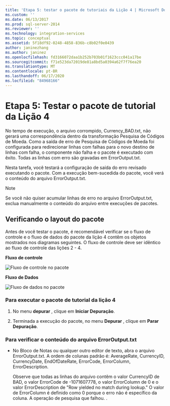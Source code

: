 ```yaml
---
title: 'Etapa 5: testar o pacote de tutoriais da Lição 4 | Microsoft Docs'
ms.custom: ''
ms.date: 06/13/2017
ms.prod: sql-server-2014
ms.reviewer: ''
ms.technology: integration-services
ms.topic: conceptual
ms.assetid: 5f18df92-0248-4858-836b-c8b02f0e0439
author: janinezhang
ms.author: janinez
ms.openlocfilehash: fd3166072daa1b252b703b01f1623ccc041a17be
ms.sourcegitcommit: f71e523da72019de81a8bd5a0394a62f7f76ea20
ms.translationtype: MT
ms.contentlocale: pt-BR
ms.lasthandoff: 06/17/2020
ms.locfileid: "84968166"
---
```

# <a name="step-5-testing-the-lesson-4-tutorial-package"></a>Etapa 5: Testar o pacote de tutorial da Lição 4
  No tempo de execução, o arquivo corrompido, Currency_BAD.txt, não gerará uma correspondência dentro da transformação Pesquisa de Códigos de Moeda. Como a saída de erro de Pesquisa de Códigos de Moeda foi configurada para redirecionar linhas com falhas para o novo destino de linhas com falha, o componente não falha e o pacote é executado com êxito. Todas as linhas com erro são gravadas em ErrorOutput.txt.  
  
 Nesta tarefa, você testará a configuração de saída do erro revisado executando o pacote. Com a execução bem-sucedida do pacote, você verá o conteúdo do arquivo ErrorOutput.txt.  
  
> [!NOTE]  
>  Se você não quiser acumular linhas de erro no arquivo ErrorOutput.txt, exclua manualmente o conteúdo do arquivo entre execuções de pacotes.  
  
## <a name="checking-the-package-layout"></a>Verificando o layout do pacote  
 Antes de você testar o pacote, é recomendável verificar se o fluxo de controle e o fluxo de dados do pacote da lição 4 contêm os objetos mostrados nos diagramas seguintes. O fluxo de controle deve ser idêntico ao fluxo de controle das lições 2 - 4.  
  
 **Fluxo de controle**  
  
 ![Fluxo de controle no pacote](../../2014/tutorials/media/task4lesson2control.gif "Fluxo de controle no pacote")  
  
 **Fluxo de Dados**  
  
 ![Fluxo de dados no pacote](../../2014/tutorials/media/task5lesson5data.gif "Fluxo de dados no pacote")  
  
### <a name="to-run-the-lesson-4-tutorial-package"></a>Para executar o pacote de tutorial da lição 4  
  
1.  No menu **depurar** , clique em **Iniciar Depuração**.  
  
2.  Terminada a execução do pacote, no menu **Depurar** , clique em **Parar Depuração**.  
  
### <a name="to-verify-the-contents-of-the-erroroutputtxt-file"></a>Para verificar o conteúdo do arquivo ErrorOutput.txt  
  
-   No Bloco de Notas ou qualquer outro editor de texto, abra o arquivo ErrorOutput.txt. A ordem de colunas padrão é: AverageRate, CurrencyID, CurrencyDate, EndOfDateRate, ErrorCode, ErrorColumn, ErrorDescription.  
  
     Observe que todas as linhas do arquivo contêm o valor CurrencyID de BAD, o valor ErrorCode de -1071607778, o valor ErrorColumn de 0 e o valor ErrorDescription de "Row yielded no match during lookup." O valor de ErrorColumn é definido como 0 porque o erro não é específico da coluna. A operação de pesquisa que falhou. .  
  
  
